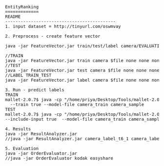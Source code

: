 <pre>
EntityRanking
=============
README
-------------------------------------------
1. input dataset = http://tinyurl.com/oswmvay

2. Preprocess - create feature vector

java -jar FeatureVector.jar train/test/label camera/EVALUATION $file debug/none eval/none time/none

//TRAIN
java -jar FeatureVector.jar train camera $file none none none
//TEST
java -jar FeatureVector.jar test camera $file none none none
//LABEL TRAIN_TEST
java -jar FeatureVector.jar label camera $file none none none

3. Run - predict labels
TRAIN
mallet-2.0.7$ java -cp "/home/priya/Desktop/Tools/mallet-2.0.7/class://home/priya/Desktop/Tools/mallet-2.0.7/lib/mallet-deps.jar" cc.mallet.fst.SimpleTagger
  --train true --model-file camera_train camera_sample
TEST
mallet-2.0.7$ java -cp "/home/priya/Desktop/Tools/mallet-2.0.7/class://home/priya/Desktop/Tools/mallet-2.0.7/lib/mallet-deps.jar" cc.mallet.fst.SimpleTagger
--include-input true  --model-file camera_train camera_sample

4. Results
java -jar ResultAnalyzer.jar <true label file> <predicted label file>
//java -jar ResultAnalyzer.jar camera_label_t6_1 camera_label_t6_2

5. Evaluation 
java -jar OrderEvaluator.jar <brand> <version>
//java -jar OrderEvaluator kodak easyshare
</pre>






